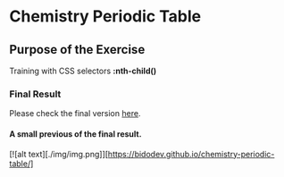 # Chemistry Periodic Table

## Purpose of the Exercise

Training with CSS selectors **:nth-child()**

### Final Result

Please check the final version [here](https://bidodev.github.io/chemistry-periodic-table/).

#### A small previous of the final result.

[![alt text][./img/img.png]][https://bidodev.github.io/chemistry-periodic-table/]
